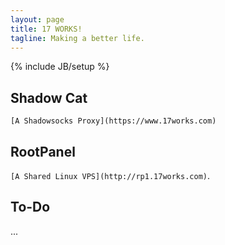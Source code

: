 ```yaml
---
layout: page
title: 17 WORKS!
tagline: Making a better life.
---
```

{% include JB/setup %}

## Shadow Cat

`[A Shadowsocks Proxy](https://www.17works.com)`


## RootPanel

`[A Shared Linux VPS](http://rp1.17works.com)`.


## To-Do

...

